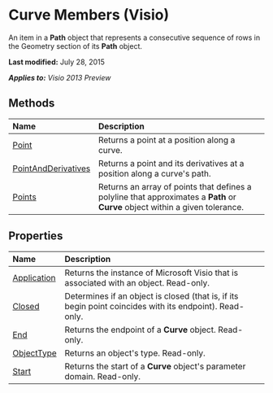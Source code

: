 
# Curve Members (Visio)
An item in a  **Path** object that represents a consecutive sequence of rows in the Geometry section of its **Path** object.

 **Last modified:** July 28, 2015

 _**Applies to:** Visio 2013 Preview_

## Methods



|**Name**|**Description**|
|:-----|:-----|
| [Point](48fcad31-a655-f68c-10fd-127fea45f95d.md)|Returns a point at a position along a curve.|
| [PointAndDerivatives](2df3753b-f0f5-37ff-75d9-f63d6fc491dc.md)|Returns a point and its derivatives at a position along a curve's path.|
| [Points](2dbd66cd-cc63-4635-3caf-29c8ae45c08e.md)|Returns an array of points that defines a polyline that approximates a  **Path** or **Curve** object within a given tolerance.|

## Properties



|**Name**|**Description**|
|:-----|:-----|
| [Application](a521ec53-a31b-c2a3-6f07-c016b430be25.md)|Returns the instance of Microsoft Visio that is associated with an object. Read-only.|
| [Closed](ed4a1f5c-c4e3-9da7-cfe0-4d42cc0dc6b5.md)|Determines if an object is closed (that is, if its begin point coincides with its endpoint). Read-only.|
| [End](dce413f4-3c3b-c79f-4dbc-cbe1a8fbcca7.md)|Returns the endpoint of a  **Curve** object. Read-only.|
| [ObjectType](df2c3f5d-255b-10b5-4c29-49b9f45d18d3.md)|Returns an object's type. Read-only.|
| [Start](ac5e56e8-dad2-c150-02e4-f5d7dafd20ff.md)|Returns the start of a  **Curve** object's parameter domain. Read-only.|
